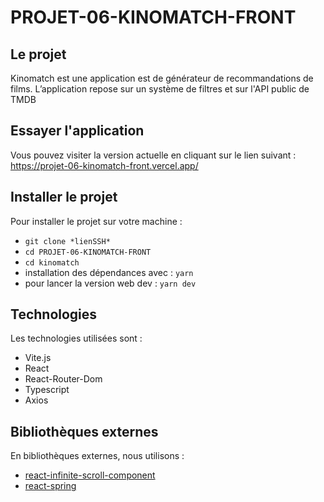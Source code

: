 # PROJET-06-KINOMATCH-FRONT

## Le projet

Kinomatch est une application est de générateur de recommandations de films.
L’application repose sur un système de filtres et sur l'API public de TMDB

## Essayer l'application

Vous pouvez visiter la version actuelle en cliquant sur le lien suivant :  
https://projet-06-kinomatch-front.vercel.app/

## Installer le projet

Pour installer le projet sur votre machine :

- `git clone *lienSSH*`
- `cd PROJET-06-KINOMATCH-FRONT`
- `cd kinomatch`
- installation des dépendances avec : `yarn`
- pour lancer la version web dev : `yarn dev`

## Technologies

Les technologies utilisées sont :

- Vite.js
- React
- React-Router-Dom
- Typescript
- Axios

## Bibliothèques externes

En bibliothèques externes, nous utilisons :

- [react-infinite-scroll-component](https://www.npmjs.com/package/react-infinite-scroll-component 'react-infinite-scroll-component')
- [react-spring](https://www.react-spring.dev/ 'react-spring')
